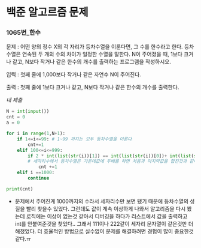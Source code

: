 # 백준 알고르즘 문제
### 1065번_한수

문제 : 어떤 양의 정수 X의 각 자리가 등차수열을 이룬다면, 그 수를 한수라고 한다. 등차수열은 연속된 두 개의 수의 차이가 일정한 수열을 말한다. N이 주어졌을 때, 1보다 크거나 같고, N보다 작거나 같은 한수의 개수를 출력하는 프로그램을 작성하시오.

입력 : 첫째 줄에 1,000보다 작거나 같은 자연수 N이 주어진다.

출력 : 첫째 줄에 1보다 크거나 같고, N보다 작거나 같은 한수의 개수를 출력한다.

*내 제출*
```python
N = int(input())
cnt = 0
a = 0

for i in range(1,N+1):
    if 1<=i<=99: # 1~99 까지는 모두 등차수열을 이룬다
        cnt+=1
    elif 100<=i<=999: 
        if 2 * int(list(str(i))[1]) == int(list(str(i))[0])+ int(list(str(i))[2]):
        # 세자리수에서 등차수열은 가운데값에 두배를 하면 처음과 마지막값을 합친것과 같다는것을 이용
            cnt +=1
    elif i ==1000:
        continue

print(cnt)
```
* 문제에서 주어진게 1000까지의 수라서 세자리수만 보면 됐기 때문에 등차수열의 성질을 빨리 찾을수 있었다. 그런데도 값이 계속 이상하게 나와서 알고리즘을 다시 봤는데 로직에는 이상이 없는것 같아서 디버깅을 하다가 리스트에서 값을 출력하고 int를 안붙여준것을 찾았다.. 그래서 111이나 222같이 세자리 문자열이 같은것만 더해졌었다. 더 효율적인 방법으로 실수없이 문제를 해결하려면 경험이 많이 중요한것같다.ㅠ  